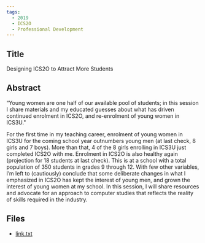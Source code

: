 ```yaml
---
tags:
  - 2019
  - ICS2O
  - Professional Development
---
```

    
## Title

Designing ICS2O to Attract More Students

## Abstract

“Young women are one half of our available pool of students; in this session I share materials and my educated guesses about what has driven continued enrolment in ICS2O, and re-enrolment of young women in ICS3U."

For the first time in my teaching career, enrolment of young women in ICS3U for the coming school year outnumbers young men (at last check, 8 girls and 7 boys). More than that, 4 of the 8 girls enrolling in ICS3U just completed ICS2O with me. Enrolment in ICS2O is also healthy again (projection for 18 students at last check). This is at a school with a total population of 350 students in grades 9 through 12. With few other variables, I’m left to (cautiously) conclude that some deliberate changes in what I emphasized in ICS2O has kept the interest of young men, and grown the interest of young women at my school. In this session, I will share resources and advocate for an approach to computer studies that reflects the reality of skills required in the industry.

## Files

- [link.txt](resources/2019/Russell_Gordon/link.txt)
